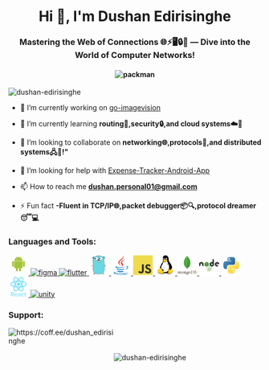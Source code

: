 <h1 align="center">Hi 👋, I'm Dushan Edirisinghe</h1>
<h3 align="center">Mastering the Web of Connections 🌐⚡🖥️🔒📡 — Dive into the World of Computer Networks!</h3>

<h4 align="center"
  
  ![packman](https://github.com/user-attachments/assets/2539dea4-3be8-4965-9317-40a4eeb3bc33) </h4>

<p align="left"> <img src="https://komarev.com/ghpvc/?username=dushan-edirisinghe&label=Profile%20views&color=0e75b6&style=flat" alt="dushan-edirisinghe" /> </p>

- 🔭 I’m currently working on [go-imagevision](https://github.com/Dushan-Edirisinghe/go-imagevision)

- 🌱 I’m currently learning **routing📍,security🔒,and cloud systems☁️🚀**

- 👯 I’m looking to collaborate on **networking🌐,protocols📡,and distributed systems🖧🚀!"**

- 🤝 I’m looking for help with [Expense-Tracker-Android-App](https://github.com/Dushan-Edirisinghe/Expense-Tracker-Android-App)

- 📫 How to reach me **dushan.personal01@gmail.com**

- ⚡ Fun fact **-Fluent in TCP/IP🌐,packet debugger📦🔍,protocol dreamer😴💻**


<p align="left">
</p>

<h3 align="left">Languages and Tools:</h3>
<p align="left"> <a href="https://developer.android.com" target="_blank" rel="noreferrer"> <img src="https://raw.githubusercontent.com/devicons/devicon/master/icons/android/android-original-wordmark.svg" alt="android" width="40" height="40"/> </a> <a href="https://www.figma.com/" target="_blank" rel="noreferrer"> <img src="https://www.vectorlogo.zone/logos/figma/figma-icon.svg" alt="figma" width="40" height="40"/> </a> <a href="https://flutter.dev" target="_blank" rel="noreferrer"> <img src="https://www.vectorlogo.zone/logos/flutterio/flutterio-icon.svg" alt="flutter" width="40" height="40"/> </a> <a href="https://golang.org" target="_blank" rel="noreferrer"> <img src="https://raw.githubusercontent.com/devicons/devicon/master/icons/go/go-original.svg" alt="go" width="40" height="40"/> </a> <a href="https://www.java.com" target="_blank" rel="noreferrer"> <img src="https://raw.githubusercontent.com/devicons/devicon/master/icons/java/java-original.svg" alt="java" width="40" height="40"/> </a> <a href="https://developer.mozilla.org/en-US/docs/Web/JavaScript" target="_blank" rel="noreferrer"> <img src="https://raw.githubusercontent.com/devicons/devicon/master/icons/javascript/javascript-original.svg" alt="javascript" width="40" height="40"/> </a> <a href="https://www.linux.org/" target="_blank" rel="noreferrer"> <img src="https://raw.githubusercontent.com/devicons/devicon/master/icons/linux/linux-original.svg" alt="linux" width="40" height="40"/> </a> <a href="https://www.mongodb.com/" target="_blank" rel="noreferrer"> <img src="https://raw.githubusercontent.com/devicons/devicon/master/icons/mongodb/mongodb-original-wordmark.svg" alt="mongodb" width="40" height="40"/> </a> <a href="https://nodejs.org" target="_blank" rel="noreferrer"> <img src="https://raw.githubusercontent.com/devicons/devicon/master/icons/nodejs/nodejs-original-wordmark.svg" alt="nodejs" width="40" height="40"/> </a> <a href="https://www.python.org" target="_blank" rel="noreferrer"> <img src="https://raw.githubusercontent.com/devicons/devicon/master/icons/python/python-original.svg" alt="python" width="40" height="40"/> </a> <a href="https://reactjs.org/" target="_blank" rel="noreferrer"> <img src="https://raw.githubusercontent.com/devicons/devicon/master/icons/react/react-original-wordmark.svg" alt="react" width="40" height="40"/> </a> <a href="https://unity.com/" target="_blank" rel="noreferrer"> <img src="https://www.vectorlogo.zone/logos/unity3d/unity3d-icon.svg" alt="unity" width="40" height="40"/> </a> </p>

<h3 align="left">Support:</h3>
<p><a href="https://www.buymeacoffee.com/https://coff.ee/dushan_edirisinghe"> <img align="left" src="https://cdn.buymeacoffee.com/buttons/v2/default-yellow.png" height="50" width="210" alt="https://coff.ee/dushan_edirisinghe" /></a></p><br><br>

<p><img align="center" src="https://github-readme-stats.vercel.app/api/top-langs?username=dushan-edirisinghe&show_icons=true&locale=en&layout=compact" alt="dushan-edirisinghe" /></p>
